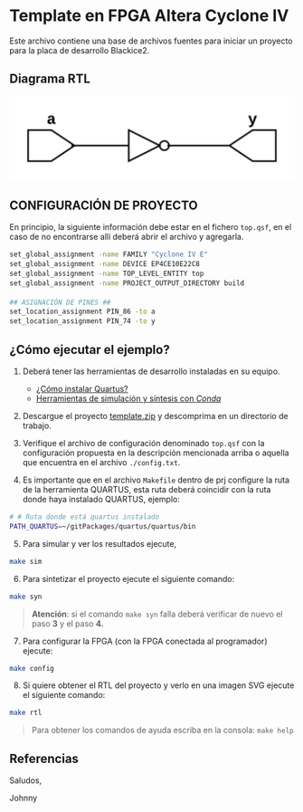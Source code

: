 # Template en FPGA Altera Cyclone IV

Este archivo contiene una base de archivos fuentes para iniciar un proyecto para la placa de desarrollo Blackice2.

## Diagrama RTL

![RTL top](./top.png)

##  CONFIGURACIÓN DE PROYECTO

En principio, la siguiente información debe estar en el fichero `top.qsf`, en el 
caso de no encontrarse allí deberá abrir el archivo y agregarla.

```bash
set_global_assignment -name FAMILY "Cyclone IV E"
set_global_assignment -name DEVICE EP4CE10E22C8
set_global_assignment -name TOP_LEVEL_ENTITY top
set_global_assignment -name PROJECT_OUTPUT_DIRECTORY build

## ASIGNACIÓN DE PINES ##
set_location_assignment PIN_86 -to a
set_location_assignment PIN_74 -to y
```

## ¿Cómo ejecutar el ejemplo?

1. Deberá tener las herramientas de desarrollo instaladas en su equipo.
    * [¿Cómo instalar Quartus?](https://github.com/johnnycubides/digital-electronic-1-101/blob/main/installTools/quartus.md)
    * [Herramientas de simulación y síntesis con *Conda*](https://github.com/johnnycubides/digital-electronic-1-101/blob/main/installTools/conda-and-tools.md)

2. Descargue el proyecto [template.zip](./template.zip) y descomprima en un directorio de trabajo.

3. Verifique el archivo de configuración denominado `top.qsf` con la configuración propuesta
en la descripción mencionada arriba o aquella que encuentra en el archivo `./config.txt`.

4. Es importante que en el archivo `Makefile` dentro de prj configure la ruta de la herramienta
QUARTUS, esta ruta deberá coincidir con la ruta donde haya instalado QUARTUS, ejemplo:

```bash
# # Ruta donde está quartus instalado
PATH_QUARTUS=~/gitPackages/quartus/quartus/bin
```

5. Para simular y ver los resultados ejecute,

```bash
make sim
```

6. Para sintetizar el proyecto ejecute el siguiente comando:

```bash
make syn
```
> **Atención**: si el comando `make syn` falla deberá verificar de nuevo el paso **3** y el paso **4.**

7. Para configurar la FPGA (con la FPGA conectada al programador) ejecute:

```bash
make config
```

8. Si quiere obtener el RTL del proyecto y verlo en una imagen SVG ejecute el siguiente comando:

```bash
make rtl
```

> Para obtener los comandos de ayuda escriba en la consola: `make help`

## Referencias

Saludos,

Johnny
